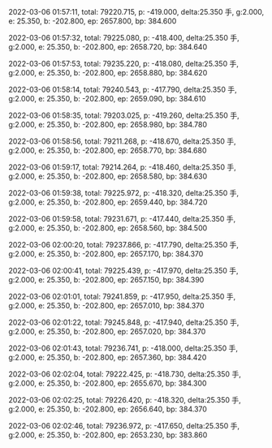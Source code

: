2022-03-06 01:57:11, total: 79220.715, p: -419.000, delta:25.350 手, g:2.000, e: 25.350, b: -202.800, ep: 2657.800, bp: 384.600

2022-03-06 01:57:32, total: 79225.080, p: -418.400, delta:25.350 手, g:2.000, e: 25.350, b: -202.800, ep: 2658.720, bp: 384.640

2022-03-06 01:57:53, total: 79235.220, p: -418.080, delta:25.350 手, g:2.000, e: 25.350, b: -202.800, ep: 2658.880, bp: 384.620

2022-03-06 01:58:14, total: 79240.543, p: -417.790, delta:25.350 手, g:2.000, e: 25.350, b: -202.800, ep: 2659.090, bp: 384.610

2022-03-06 01:58:35, total: 79203.025, p: -419.260, delta:25.350 手, g:2.000, e: 25.350, b: -202.800, ep: 2658.980, bp: 384.780

2022-03-06 01:58:56, total: 79211.268, p: -418.670, delta:25.350 手, g:2.000, e: 25.350, b: -202.800, ep: 2658.770, bp: 384.680

2022-03-06 01:59:17, total: 79214.264, p: -418.460, delta:25.350 手, g:2.000, e: 25.350, b: -202.800, ep: 2658.580, bp: 384.630

2022-03-06 01:59:38, total: 79225.972, p: -418.320, delta:25.350 手, g:2.000, e: 25.350, b: -202.800, ep: 2659.440, bp: 384.720

2022-03-06 01:59:58, total: 79231.671, p: -417.440, delta:25.350 手, g:2.000, e: 25.350, b: -202.800, ep: 2658.560, bp: 384.500

2022-03-06 02:00:20, total: 79237.866, p: -417.790, delta:25.350 手, g:2.000, e: 25.350, b: -202.800, ep: 2657.170, bp: 384.370

2022-03-06 02:00:41, total: 79225.439, p: -417.970, delta:25.350 手, g:2.000, e: 25.350, b: -202.800, ep: 2657.150, bp: 384.390

2022-03-06 02:01:01, total: 79241.859, p: -417.950, delta:25.350 手, g:2.000, e: 25.350, b: -202.800, ep: 2657.010, bp: 384.370

2022-03-06 02:01:22, total: 79245.848, p: -417.940, delta:25.350 手, g:2.000, e: 25.350, b: -202.800, ep: 2657.020, bp: 384.370

2022-03-06 02:01:43, total: 79236.741, p: -418.000, delta:25.350 手, g:2.000, e: 25.350, b: -202.800, ep: 2657.360, bp: 384.420

2022-03-06 02:02:04, total: 79222.425, p: -418.730, delta:25.350 手, g:2.000, e: 25.350, b: -202.800, ep: 2655.670, bp: 384.300

2022-03-06 02:02:25, total: 79226.420, p: -418.320, delta:25.350 手, g:2.000, e: 25.350, b: -202.800, ep: 2656.640, bp: 384.370

2022-03-06 02:02:46, total: 79236.972, p: -417.650, delta:25.350 手, g:2.000, e: 25.350, b: -202.800, ep: 2653.230, bp: 383.860